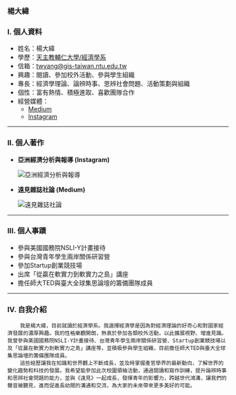### 楊大緯

### I. **個人資料**
   - 姓名：楊大緯
   - 學歷：[天主教輔仁大學/經濟學系](https://www.economics.fju.edu.tw/en/)
   - 信箱：[twyang@gis-taiwan.ntu.edu.tw](twyang@gis-taiwan.ntu.edu.tw)
   - 興趣：閱讀、參加校外活動、參與學生組織
   - 專長：經濟學理論、論辨時事、思辨社會問題、活動策劃與組織
   - 個性：富有熱情、積極進取、喜歡團隊合作
   - 經營媒體：
     - [Medium](https://medium.com/@davidzsedc)
     - [Instagram](https://www.instagram.com/asia.economics_expert?igsh=dzdvNTB6a3IweWwz&utm_source=qr)

---

### II. **個人著作**

- **亞洲經濟分析與報導 (Instagram)**

  ![亞洲經濟分析與報導](https://i.imgur.com/gFmNaER.jpg)

- **遠見雜誌社論 (Medium)**

  ![遠見雜誌社論](https://i.imgur.com/m4AOC7k.png)

---

### III. **個人事蹟**
- 參與美國國務院NSLI-Y計畫接待
- 參與台灣青年學生兩岸關係研習營
- 參加Startup創業競技場
- 出席「從贏在軟實力到軟實力之島」講座
- 擔任師大TED與臺大全球集思論壇的籌備團隊成員

<hr>

### IV. **自我介紹**

        我是楊大緯，目前就讀於經濟學系。我選擇經濟學是因為對經濟理論的好奇心和對國家經濟發展的濃厚興趣。我的性格樂觀開朗，熱衷於參加各類校外活動，以此擴展視野、增進見識。我曾參與美國國務院NSLI-Y計畫接待、台灣青年學生兩岸關係研習營、Startup創業競技場以及「從贏在軟實力到軟實力之島」講座等，並積极參與學生組織，目前擔任師大TED與臺大全球集思論壇的籌備團隊成員。
        這些經歷讓我在知識和世界觀上不斷成長，並及時掌握產官學界的最新動向，了解世界的變化趨勢和科技的發展。我希望能參加此次校園領袖活動，通過閱讀和寫作訓練，提升論辨時事和思辨社會問題的能力，並與《遠見》一起成長，發揮青年的影響力，跨越世代鴻溝，讓我們的聲音被聽見，進而促進長幼間的溝通和交流，為大家的未來帶來更多美好的可能。
